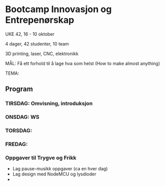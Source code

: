 # Bootcamp Innovasjon og Entrepenørskap 
UKE 42, 16 - 10 oktober

4 dager, 42 studenter, 10 team 

3D printing, laser, CNC, elektronikk

MÅL: Få ett forhold til å lage hva som helst (How to make almost anything)

TEMA: 


## Program 
### TIRSDAG: Omvisning, introduksjon 

### ONSDAG: WS

### TORSDAG: 

### FREDAG: 


### Oppgaver til Trygve og Frikk

- Lag pause-musikk oppgaver (ca en hver dag) 
- Lag design med NodeMCU og lysdioder
- 
